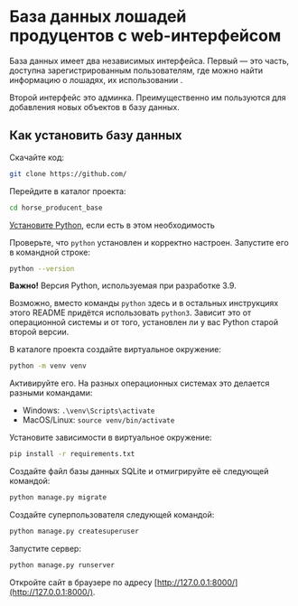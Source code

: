 # База данных лошадей продуцентов с web-интерфейсом
 
База данных имеет два независимых интерфейса. Первый — это часть, доступна зарегистрированным пользователям, где можно найти информацию о лошадях, их использовании .

Второй интерфейс это админка. Преимущественно им пользуются для добавления новых объектов в базу данных.

## Как установить базу данных

Скачайте код:
```sh
git clone https://github.com/
```

Перейдите в каталог проекта:
```sh
cd horse_producent_base
```

[Установите Python](https://www.python.org/), если есть в этом необходимость

Проверьте, что `python` установлен и корректно настроен. Запустите его в командной строке:
```sh
python --version
```
**Важно!** Версия Python, используемая при разработке 3.9.

Возможно, вместо команды `python` здесь и в остальных инструкциях этого README придётся использовать `python3`. Зависит это от операционной системы и от того, установлен ли у вас Python старой второй версии. 

В каталоге проекта создайте виртуальное окружение:
```sh
python -m venv venv
```
Активируйте его. На разных операционных системах это делается разными командами:

- Windows: `.\venv\Scripts\activate`
- MacOS/Linux: `source venv/bin/activate`


Установите зависимости в виртуальное окружение:
```sh
pip install -r requirements.txt
```

Создайте файл базы данных SQLite и отмигрируйте её следующей командой:

```sh
python manage.py migrate
```
Создайте суперпользователя следующей командой:

```sh
python manage.py createsuperuser
```


Запустите сервер:

```sh
python manage.py runserver
```

Откройте сайт в браузере по адресу [http://127.0.0.1:8000/](http://127.0.0.1:8000/). 
